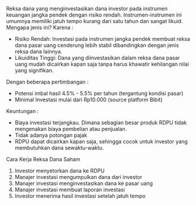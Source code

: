 Reksa dana yang menginvestasikan dana investor pada instrumen keuangan jangka pendek dengan risiko rendah. Instrumen-instrumen ini umumnya memiliki jatuh tempo kurang dari satu tahun dan sangat likuid. Mengapa jenis ini? Karena :

- Risiko Rendah: Investasi pada instrumen jangka pendek membuat reksa dana pasar uang cenderung lebih stabil dibandingkan dengan jenis reksa dana lainnya.
- Likuiditas Tinggi: Dana yang diinvestasikan dalam reksa dana pasar uang mudah dicairkan kapan saja tanpa harus khawatir kehilangan nilai yang signifikan.

Dengan beberapa pertimbangan :

- Potensi imbal hasil 4.5% - 5.5% per tahun (tergantung kondisi pasar)
- Minimal Investasi mulai dari Rp10.000 (source platform Bibit)

Keuntungan :

- Biaya investasi terjangkau. Dimana sebagian besar produk RDPU tidak mengenakan biaya pembelian atau penjualan.
- Tidak adanya potongan pajak
- RDPU dapat dicairkan kapan saja, sehingga cocok untuk investor yang membutuhkan dana sewaktu-waktu.

Cara Kerja Reksa Dana Saham

1. Investor menyetorkan dana ke RDPU
1. Manajer investasi mengumpulkan dana dari investor
1. Manajer investasi menginvestasikan dana ke pasar uang
1. Manajer investasi membuat laporan investasi
1. Investor menerima hasil investasi setelah jatuh tempo

